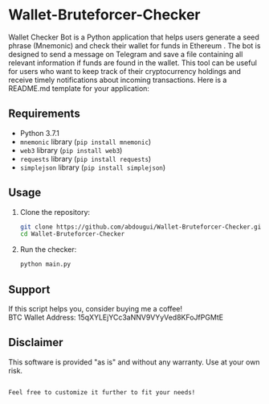 # Wallet-Bruteforcer-Checker
Wallet Checker Bot is a Python application that helps users generate a seed phrase (Mnemonic) and check their wallet for funds in Ethereum . The bot is designed to send a message on Telegram and save a file containing all relevant information if funds are found in the wallet. This tool can be useful for users who want to keep track of their cryptocurrency holdings and receive timely notifications about incoming transactions.
Here is a README.md template for your application:
## Requirements

- Python 3.7.1
- `mnemonic` library (`pip install mnemonic`)
- `web3` library (`pip install web3`)
- `requests` library (`pip install requests`)
- `simplejson` library (`pip install simplejson`)

## Usage

1. Clone the repository:

   ```sh
   git clone https://github.com/abdougui/Wallet-Bruteforcer-Checker.git
   cd Wallet-Bruteforcer-Checker
   ```

2. Run the checker:

   ```sh
   python main.py
   ```

## Support

If this script helps you, consider buying me a coffee!  
BTC Wallet Address: 15qXYLEjYCc3aNNV9VYyVed8KFoJfPGMtE

## Disclaimer

This software is provided "as is" and without any warranty. Use at your own risk.
```

Feel free to customize it further to fit your needs!
